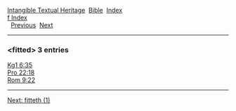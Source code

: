 [Intangible Textual Heritage](../../index)  [Bible](../index) 
[Index](index)   
[f Index](_f_)  
  [Previous](c04284)  [Next](c04286) 

------------------------------------------------------------------------

### &lt;fitted&gt; 3 entries

[Kg1 6:35](../kjv/kg1006.htm#035)  
[Pro 22:18](../kjv/pro022.htm#018)  
[Rom 9:22](../kjv/rom009.htm#022)  

------------------------------------------------------------------------

[Next: fitteth (1)](c04286)
